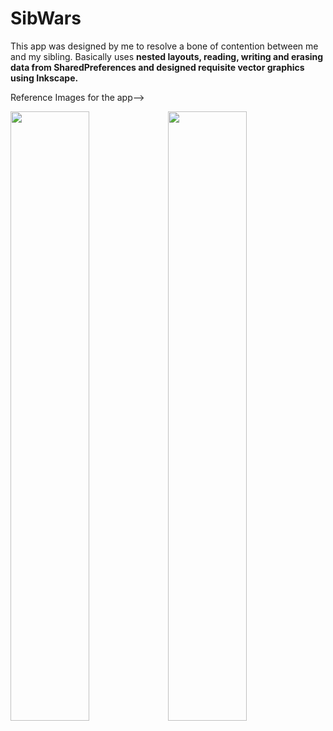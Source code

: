 # SibWars
This app was designed by me to resolve a bone of contention between me and my sibling. Basically uses **nested layouts, reading, writing and erasing data from SharedPreferences and designed requisite vector graphics using Inkscape.**

Reference Images for the app-->


<img src="https://user-images.githubusercontent.com/53987325/63689715-5b72ad80-c828-11e9-89d1-82bf3df0ba66.jpg" height="50%" width="50%"><img src="https://user-images.githubusercontent.com/53987325/63689982-231f9f00-c829-11e9-829b-937a4246b6ce.png" height="50%" width="50%">

